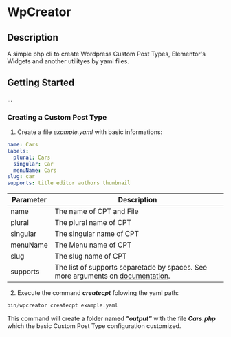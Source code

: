 # WpCreator

## Description

A simple php cli to create Wordpress Custom Post Types, Elementor's Widgets and another utilityes by yaml files.

## Getting Started

...

### Creating a Custom Post Type

1. Create a file *example.yaml* with basic informations:

``` yaml
name: Cars
labels:
  plural: Cars
  singular: Car
  menuName: Cars
slug: car
supports: title editor authors thumbnail

```
|Parameter | Description|
| -------- | ---------- |
name | The name of CPT and File
plural | The plural name of CPT
singular | The singular name of CPT
menuName | The Menu name of CPT
slug | The slug name of CPT
supports | The list of supports separetade by spaces. See more arguments on [documentation](https://developer.wordpress.org/reference/functions/register_post_type/#supports).


2. Execute the command __*createcpt*__ folowing the yaml path:

```php
bin/wpcreator createcpt example.yaml
```

This command will create a folder named __*"output"*__ with the file __*Cars.php*__ which the basic Custom Post Type configuration customized.